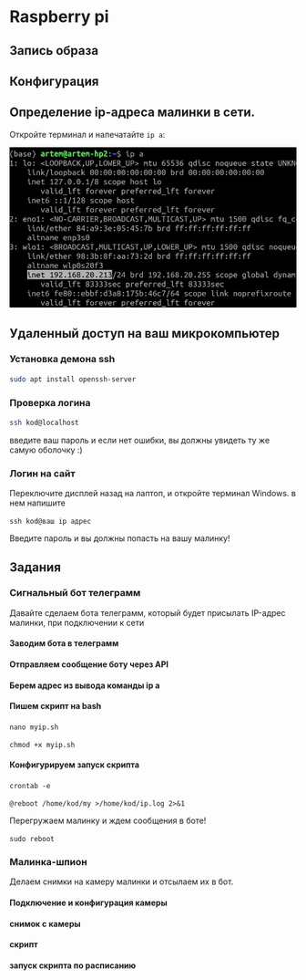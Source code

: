 # Raspberry pi

## Запись образа

## Конфигурация

## Определение ip-адреса малинки в сети.

Откройте терминал и напечатайте `ip a`:

![ip a](../img/ai3-ipa.jpg)


## Удаленный доступ на ваш микрокомпьютер

### Установка демона ssh

```bash
sudo apt install openssh-server
```

### Проверка логина

```bash
ssh kod@localhost
```

введите ваш пароль и если нет ошибки, вы должны увидеть ту же самую оболочку :)

### Логин на сайт

Переключите дисплей назад на лаптоп, и откройте терминал Windows. в нем напишите 

`ssh kod@ваш ip адрес`

Введите пароль и вы должны попасть на вашу малинку!

## Задания

### Сигнальный бот телеграмм 

Давайте сделаем бота телеграмм, который будет присылать IP-адрес малинки, при подключении к сети

#### Заводим бота в телеграмм

#### Отправляем сообщение боту через API

#### Берем адрес из вывода команды ip a

#### Пишем скрипт на bash

`nano myip.sh`

`chmod +x myip.sh`

#### Конфигурируем запуск скрипта

`crontab -e`


`@reboot /home/kod/my >/home/kod/ip.log 2>&1`

Перегружаем малинку и ждем сообщения в боте!

`sudo reboot`

### Малинка-шпион

Делаем снимки на камеру малинки и отсылаем их в бот.

#### Подключение и конфигурация камеры

#### снимок с камеры 

#### скрипт

#### запуск скрипта по расписанию


